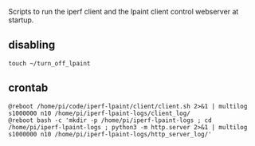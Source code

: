 Scripts to run the iperf client and the lpaint client control webserver at
startup.

## disabling

```
touch ~/turn_off_lpaint
```

## crontab

```
@reboot /home/pi/code/iperf-lpaint/client/client.sh 2>&1 | multilog s1000000 n10 /home/pi/iperf-lpaint-logs/client_log/
@reboot bash -c 'mkdir -p /home/pi/iperf-lpaint-logs ; cd /home/pi/iperf-lpaint-logs ; python3 -m http.server 2>&1 | multilog s1000000 n10 /home/pi/iperf-lpaint-logs/http_server_log/'
```
